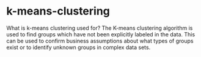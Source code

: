 # k-means-clustering
What is k-means clustering used for? The K-means clustering algorithm is used to find groups which have not been explicitly labeled in the data. This can be used to confirm business assumptions about what types of groups exist or to identify unknown groups in complex data sets.
